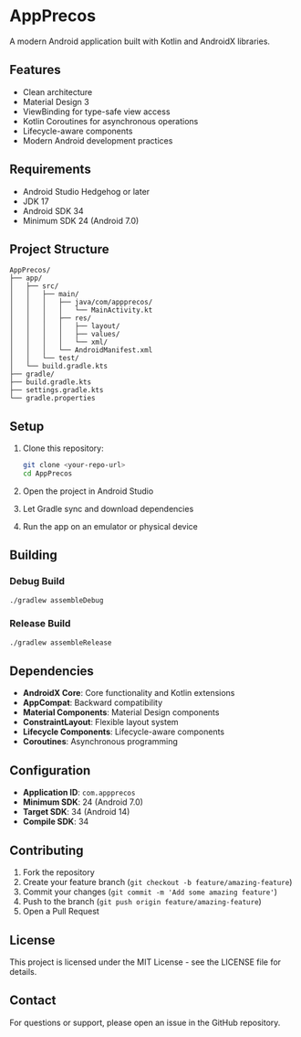 # AppPrecos

A modern Android application built with Kotlin and AndroidX libraries.

## Features

- Clean architecture
- Material Design 3
- ViewBinding for type-safe view access
- Kotlin Coroutines for asynchronous operations
- Lifecycle-aware components
- Modern Android development practices

## Requirements

- Android Studio Hedgehog or later
- JDK 17
- Android SDK 34
- Minimum SDK 24 (Android 7.0)

## Project Structure

```
AppPrecos/
├── app/
│   ├── src/
│   │   ├── main/
│   │   │   ├── java/com/appprecos/
│   │   │   │   └── MainActivity.kt
│   │   │   ├── res/
│   │   │   │   ├── layout/
│   │   │   │   ├── values/
│   │   │   │   └── xml/
│   │   │   └── AndroidManifest.xml
│   │   └── test/
│   └── build.gradle.kts
├── gradle/
├── build.gradle.kts
├── settings.gradle.kts
└── gradle.properties
```

## Setup

1. Clone this repository:
   ```bash
   git clone <your-repo-url>
   cd AppPrecos
   ```

2. Open the project in Android Studio

3. Let Gradle sync and download dependencies

4. Run the app on an emulator or physical device

## Building

### Debug Build
```bash
./gradlew assembleDebug
```

### Release Build
```bash
./gradlew assembleRelease
```

## Dependencies

- **AndroidX Core**: Core functionality and Kotlin extensions
- **AppCompat**: Backward compatibility
- **Material Components**: Material Design components
- **ConstraintLayout**: Flexible layout system
- **Lifecycle Components**: Lifecycle-aware components
- **Coroutines**: Asynchronous programming

## Configuration

- **Application ID**: `com.appprecos`
- **Minimum SDK**: 24 (Android 7.0)
- **Target SDK**: 34 (Android 14)
- **Compile SDK**: 34

## Contributing

1. Fork the repository
2. Create your feature branch (`git checkout -b feature/amazing-feature`)
3. Commit your changes (`git commit -m 'Add some amazing feature'`)
4. Push to the branch (`git push origin feature/amazing-feature`)
5. Open a Pull Request

## License

This project is licensed under the MIT License - see the LICENSE file for details.

## Contact

For questions or support, please open an issue in the GitHub repository.

